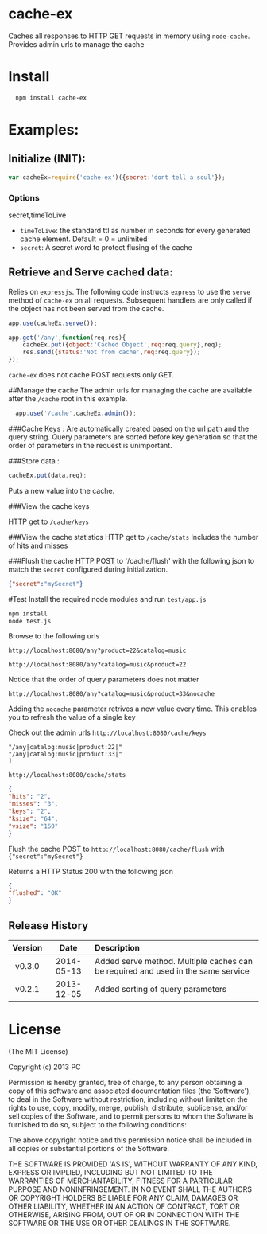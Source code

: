cache-ex
===========

Caches all responses to HTTP GET requests in memory using `node-cache`. 
Provides admin urls to manage the cache

# Install

```bash
  npm install cache-ex
```


# Examples:

## Initialize (INIT):

```js
var cacheEx=require('cache-ex')({secret:'dont tell a soul'});
```

### Options
secret,timeToLive
- `timeToLive`: the standard ttl as number in seconds for every generated cache element. Default = 0 = unlimited
- `secret`: A secret word to protect flusing of the cache


## Retrieve and Serve cached data:

Relies on  `expressjs`.
The following code instructs `express` to use the `serve` method of `cache-ex` on all requests. Subsequent handlers are only called if the object has not been served from the cache.
```js
app.use(cacheEx.serve());

app.get('/any',function(req,res){
	cacheEx.put({object:'Cached Object',req:req.query},req);
	res.send({status:'Not from cache',req:req.query});
});
```
`cache-ex` does not cache POST requests only GET.

##Manage the cache
The admin urls for managing the cache are available after the `/cache` root in this example.

```js
  app.use('/cache',cacheEx.admin());
```

###Cache Keys :
Are automatically created based on the url path and the query string.
Query parameters are sorted before key generation so that the order of parameters in the request is unimportant.

###Store data :

```js
cacheEx.put(data,req);
```
Puts a new value into the cache.


###View the cache keys

HTTP get to `/cache/keys`

###View the cache statistics
HTTP get to `/cache/stats`
Includes the number of hits and misses

###Flush the cache
HTTP POST to '/cache/flush' with the following json to match the `secret` configured during initialization.
```json 
{"secret":"mySecret"}
```

#Test
Install the required node modules and run `test/app.js`
```bash
npm install
node test.js
```

Browse to the following urls

`http://localhost:8080/any?product=22&catalog=music`

`http://localhost:8080/any?catalog=music&product=22`

Notice that the order of query parameters does not matter


`http://localhost:8080/any?catalog=music&product=33&nocache`

Adding the `nocache` parameter retrives a new value every time. This enables you to refresh the value of a single key

Check out the admin urls
`http://localhost:8080/cache/keys`
```json[
"/any|catalog:music|product:22|"
"/any|catalog:music|product:33|"
]
```
`http://localhost:8080/cache/stats`
```json
{
"hits": "2",
"misses": "3",
"keys": "2",
"ksize": "64",
"vsize": "160"
}
```
Flush the cache
POST to `http://localhost:8080/cache/flush` with `{"secret":"mySecret"}`

Returns a HTTP Status 200 with the following json

```json
{
"flushed": "OK"
}	
```
## Release History
|Version|Date|Description|
|:--:|:--:|:--|
|v0.3.0|2014-05-13|Added serve method. Multiple caches can be required and used in the same service|
|v0.2.1|2013-12-05|Added sorting of query parameters|

# License 

(The MIT License)

Copyright (c) 2013 PC 

Permission is hereby granted, free of charge, to any person obtaining
a copy of this software and associated documentation files (the
'Software'), to deal in the Software without restriction, including
without limitation the rights to use, copy, modify, merge, publish,
distribute, sublicense, and/or sell copies of the Software, and to
permit persons to whom the Software is furnished to do so, subject to
the following conditions:

The above copyright notice and this permission notice shall be
included in all copies or substantial portions of the Software.

THE SOFTWARE IS PROVIDED 'AS IS', WITHOUT WARRANTY OF ANY KIND,
EXPRESS OR IMPLIED, INCLUDING BUT NOT LIMITED TO THE WARRANTIES OF
MERCHANTABILITY, FITNESS FOR A PARTICULAR PURPOSE AND NONINFRINGEMENT.
IN NO EVENT SHALL THE AUTHORS OR COPYRIGHT HOLDERS BE LIABLE FOR ANY
CLAIM, DAMAGES OR OTHER LIABILITY, WHETHER IN AN ACTION OF CONTRACT,
TORT OR OTHERWISE, ARISING FROM, OUT OF OR IN CONNECTION WITH THE
SOFTWARE OR THE USE OR OTHER DEALINGS IN THE SOFTWARE.
